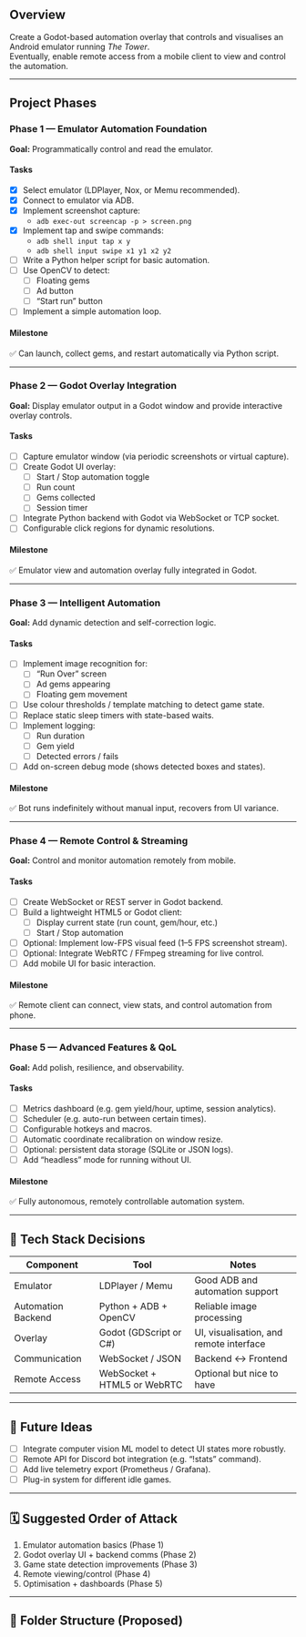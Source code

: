 ## Overview
Create a Godot-based automation overlay that controls and visualises an Android emulator running *The Tower*.  
Eventually, enable remote access from a mobile client to view and control the automation.

---

## Project Phases

### Phase 1 — Emulator Automation Foundation
**Goal:** Programmatically control and read the emulator.

#### Tasks
- [x] Select emulator (LDPlayer, Nox, or Memu recommended).
- [x] Connect to emulator via ADB.
- [x] Implement screenshot capture:
  - `adb exec-out screencap -p > screen.png`
- [x] Implement tap and swipe commands:
  - `adb shell input tap x y`
  - `adb shell input swipe x1 y1 x2 y2`
- [ ] Write a Python helper script for basic automation.
- [ ] Use OpenCV to detect:
  - [ ] Floating gems
  - [ ] Ad button
  - [ ] “Start run” button
- [ ] Implement a simple automation loop.

#### Milestone
✅ Can launch, collect gems, and restart automatically via Python script.

---

### Phase 2 — Godot Overlay Integration
**Goal:** Display emulator output in a Godot window and provide interactive overlay controls.

#### Tasks
- [ ] Capture emulator window (via periodic screenshots or virtual capture).
- [ ] Create Godot UI overlay:
  - [ ] Start / Stop automation toggle
  - [ ] Run count
  - [ ] Gems collected
  - [ ] Session timer
- [ ] Integrate Python backend with Godot via WebSocket or TCP socket.
- [ ] Configurable click regions for dynamic resolutions.

#### Milestone
✅ Emulator view and automation overlay fully integrated in Godot.

---

### Phase 3 — Intelligent Automation
**Goal:** Add dynamic detection and self-correction logic.

#### Tasks
- [ ] Implement image recognition for:
  - [ ] “Run Over” screen
  - [ ] Ad gems appearing
  - [ ] Floating gem movement
- [ ] Use colour thresholds / template matching to detect game state.
- [ ] Replace static sleep timers with state-based waits.
- [ ] Implement logging:
  - [ ] Run duration
  - [ ] Gem yield
  - [ ] Detected errors / fails
- [ ] Add on-screen debug mode (shows detected boxes and states).

#### Milestone
✅ Bot runs indefinitely without manual input, recovers from UI variance.

---

### Phase 4 — Remote Control & Streaming
**Goal:** Control and monitor automation remotely from mobile.

#### Tasks
- [ ] Create WebSocket or REST server in Godot backend.
- [ ] Build a lightweight HTML5 or Godot client:
  - [ ] Display current state (run count, gem/hour, etc.)
  - [ ] Start / Stop automation
- [ ] Optional: Implement low-FPS visual feed (1–5 FPS screenshot stream).
- [ ] Optional: Integrate WebRTC / FFmpeg streaming for live control.
- [ ] Add mobile UI for basic interaction.

#### Milestone
✅ Remote client can connect, view stats, and control automation from phone.

---

### Phase 5 — Advanced Features & QoL
**Goal:** Add polish, resilience, and observability.

#### Tasks
- [ ] Metrics dashboard (e.g. gem yield/hour, uptime, session analytics).
- [ ] Scheduler (e.g. auto-run between certain times).
- [ ] Configurable hotkeys and macros.
- [ ] Automatic coordinate recalibration on window resize.
- [ ] Optional: persistent data storage (SQLite or JSON logs).
- [ ] Add “headless” mode for running without UI.

#### Milestone
✅ Fully autonomous, remotely controllable automation system.

---

## 🧰 Tech Stack Decisions
| Component | Tool | Notes |
|------------|------|-------|
| Emulator | LDPlayer / Memu | Good ADB and automation support |
| Automation Backend | Python + ADB + OpenCV | Reliable image processing |
| Overlay | Godot (GDScript or C#) | UI, visualisation, and remote interface |
| Communication | WebSocket / JSON | Backend ↔ Frontend |
| Remote Access | WebSocket + HTML5 or WebRTC | Optional but nice to have |

---

## 🧪 Future Ideas
- [ ] Integrate computer vision ML model to detect UI states more robustly.
- [ ] Remote API for Discord bot integration (e.g. “!stats” command).
- [ ] Add live telemetry export (Prometheus / Grafana).
- [ ] Plug-in system for different idle games.

---

## 🗓 Suggested Order of Attack
1. Emulator automation basics (Phase 1)
2. Godot overlay UI + backend comms (Phase 2)
3. Game state detection improvements (Phase 3)
4. Remote viewing/control (Phase 4)
5. Optimisation + dashboards (Phase 5)

---

## 📁 Folder Structure (Proposed)
